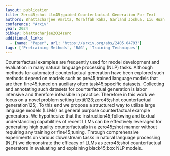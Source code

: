 ```yaml
---
layout: publication
title: Zero45;shot Llm45;guided Counterfactual Generation For Text
authors: Bhattacharjee Amrita, Moraffah Raha, Garland Joshua, Liu Huan
conference: "Arxiv"
year: 2024
bibkey: bhattacharjee2024zero
additional_links:
  - {name: "Paper", url: "https://arxiv.org/abs/2405.04793"}
tags: ['Pretraining Methods', 'RAG', 'Training Techniques']
---
```

Counterfactual examples are frequently used for model development and evaluation in many natural language processing (NLP) tasks. Although methods for automated counterfactual generation have been explored such methods depend on models such as pre45;trained language models that are then fine45;tuned on auxiliary often task45;specific datasets. Collecting and annotating such datasets for counterfactual generation is labor intensive and therefore infeasible in practice. Therefore in this work we focus on a novel problem setting textit123;zero45;shot counterfactual generation125;. To this end we propose a structured way to utilize large language models (LLMs) as general purpose counterfactual example generators. We hypothesize that the instruction45;following and textual understanding capabilities of recent LLMs can be effectively leveraged for generating high quality counterfactuals in a zero45;shot manner without requiring any training or fine45;tuning. Through comprehensive experiments on various downstream tasks in natural language processing (NLP) we demonstrate the efficacy of LLMs as zero45;shot counterfactual generators in evaluating and explaining black45;box NLP models.
